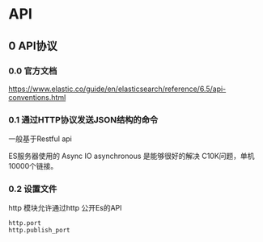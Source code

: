 # API 



## 0 API协议

### 0.0 官方文档

https://www.elastic.co/guide/en/elasticsearch/reference/6.5/api-conventions.html

### 0.1 通过HTTP协议发送JSON结构的命令

一般基于Restful api

ES服务器使用的 Async IO asynchronous 是能够很好的解决 C10K问题，单机10000个链接。

### 0.2 设置文件

http 模块允许通过http 公开Es的API

```
http.port 
http.publish_port 
```

